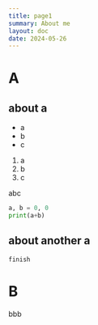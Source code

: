 ```yaml
---
title: page1
summary: About me
layout: doc
date: 2024-05-26
---
```


# A

## about a

- a
- b
- c

1. a
2. b
3. c

abc

```python
a, b = 0, 0
print(a+b)
```

## about another a

`finish`

# B

bbb
